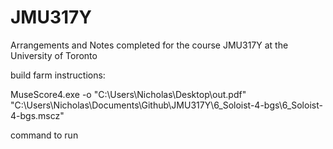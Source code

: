 # JMU317Y
 Arrangements and Notes completed for the course JMU317Y at the University of Toronto


build farm instructions:

MuseScore4.exe -o "C:\Users\Nicholas\Desktop\out.pdf" "C:\Users\Nicholas\Documents\Github\JMU317Y\6_Soloist-4-bgs\6_Soloist-4-bgs.mscz"

command to run